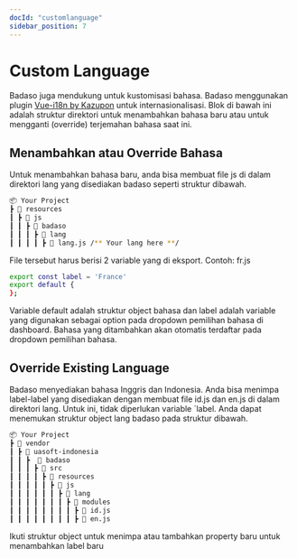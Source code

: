 ```yaml
---
docId: "customlanguage"
sidebar_position: 7
---
```


# Custom Language

Badaso juga mendukung untuk kustomisasi bahasa. Badaso menggunakan plugin [Vue-i18n by Kazupon](https://kazupon.github.io/vue-i18n/) untuk internasionalisasi. Blok di bawah ini adalah struktur direktori untuk menambahkan bahasa baru atau untuk mengganti (override) terjemahan bahasa saat ini.

## Menambahkan atau Override Bahasa

Untuk menambahkan bahasa baru, anda bisa membuat file js di dalam direktori lang yang disediakan badaso seperti struktur dibawah.

```bash
📦 Your Project
┣ 📂 resources
┃ ┣ 📂 js
┃ ┃ ┣ 📂 badaso
┃ ┃ ┃ ┣ 📂 lang
┃ ┃ ┃ ┃ ┣ 📜 lang.js /** Your lang here **/
```

File tersebut harus berisi 2 variable yang di eksport. Contoh: fr.js

```bash
export const label = 'France'
export default {
};
```

Variable default adalah struktur object bahasa dan label adalah variable yang digunakan sebagai option pada dropdown pemilihan bahasa di dashboard.
Bahasa yang ditambahkan akan otomatis terdaftar pada dropdown pemilihan bahasa.

## Override Existing Language

Badaso menyediakan bahasa Inggris dan Indonesia. Anda bisa menimpa label-label yang disediakan dengan membuat file id.js dan en.js di dalam direktori lang. Untuk ini, tidak diperlukan variable `label. Anda dapat menemukan struktur object lang badaso pada struktur dibawah.

```bash
📦 Your Project
┣ 📂 vendor
┃ ┣ 📂 uasoft-indonesia
┃ ┃ ┣  📂 badaso
┃ ┃ ┃ ┣ 📂 src
┃ ┃ ┃ ┃ ┣ 📂 resources
┃ ┃ ┃ ┃ ┃ ┣ 📂 js
┃ ┃ ┃ ┃ ┃ ┃ ┣ 📂 lang
┃ ┃ ┃ ┃ ┃ ┃ ┃ ┣ 📂 modules
┃ ┃ ┃ ┃ ┃ ┃ ┃ ┃ ┣ 📜 id.js
┃ ┃ ┃ ┃ ┃ ┃ ┃ ┃ ┣ 📜 en.js
```

Ikuti struktur object untuk menimpa atau tambahkan property baru untuk menambahkan label baru
